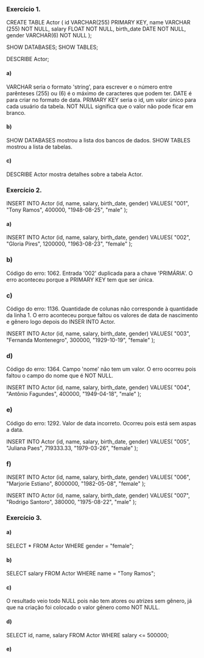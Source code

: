 ### Exercício 1.

CREATE TABLE Actor (
    id VARCHAR(255) PRIMARY KEY,
    name VARCHAR (255) NOT NULL,
    salary FLOAT NOT NULL,
    birth_date DATE NOT NULL,
    gender VARCHAR(6) NOT NULL
);

SHOW DATABASES;
SHOW TABLES;

DESCRIBE Actor;


#### a)
VARCHAR seria o formato 'string', para escrever e o número entre parênteses (255) ou (6) é o máximo de caracteres que podem ter.
DATE é para criar no formato de data.
PRIMARY KEY seria o id, um valor único para cada usuário da tabela.
NOT NULL significa que o valor não pode ficar em branco.

#### b)
SHOW DATABASES mostrou a lista dos bancos de dados. SHOW TABLES mostrou a lista de tabelas.

#### c)
DESCRIBE Actor mostra detalhes sobre a tabela Actor.

### Exercício 2.

INSERT INTO Actor (id, name, salary, birth_date, gender)
VALUES(
  "001", 
  "Tony Ramos",
  400000,
  "1948-08-25", 
  "male"
);

#### a)
INSERT INTO Actor (id, name, salary, birth_date, gender)
VALUES(
  "002", 
  "Gloria Pires",
  1200000,
  "1963-08-23", 
  "female"
);

### b)
Código do erro: 1062. Entrada '002' duplicada para a chave 'PRIMÁRIA'.
O erro aconteceu porque a PRIMARY KEY tem que ser única.

### c)
Código do erro: 1136. Quantidade de colunas não corresponde à quantidade da linha 1.
O erro aconteceu porque faltou os valores de data de nascimento e gênero logo depois do INSER INTO Actor.

INSERT INTO Actor (id, name, salary, birth_date, gender)
VALUES(
  "003", 
  "Fernanda Montenegro",
  300000,
  "1929-10-19", 
  "female"
);

### d)
Código do erro: 1364. Campo 'nome' não tem um valor.
O erro ocorreu pois faltou o campo do nome que é NOT NULL.

INSERT INTO Actor (id, name, salary, birth_date, gender)
VALUES(
  "004",
  "Antônio Fagundes",
  400000,
  "1949-04-18", 
  "male"
);

### e)
Código do erro: 1292. Valor de data incorreto.
Ocorreu pois está sem aspas a data.

INSERT INTO Actor (id, name, salary, birth_date, gender)
VALUES(
  "005", 
  "Juliana Paes",
  719333.33,
  "1979-03-26", 
  "female"
);

### f)

INSERT INTO Actor (id, name, salary, birth_date, gender)
VALUES(
  "006", 
  "Marjorie Estiano",
  8000000,
  "1982-05-08", 
  "female"
);

INSERT INTO Actor (id, name, salary, birth_date, gender)
VALUES(
  "007", 
  "Rodrigo Santoro",
  380000,
  "1975-08-22", 
  "male"
);

### Exercício 3.

#### a)
SELECT * FROM Actor
WHERE gender = "female";

#### b)
SELECT salary FROM Actor
WHERE name = "Tony Ramos";

#### c)
O resultado veio todo NULL pois não tem atores ou atrizes sem gênero, já que na criação foi colocado o valor gênero como NOT NULL.

#### d)
SELECT id, name, salary FROM Actor
WHERE salary <= 500000;

#### e)
